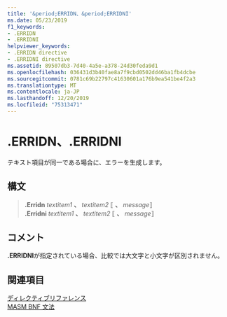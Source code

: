 ```yaml
---
title: '&period;ERRIDN、&period;ERRIDNI'
ms.date: 05/23/2019
f1_keywords:
- .ERRIDN
- .ERRIDNI
helpviewer_keywords:
- .ERRIDN directive
- .ERRIDNI directive
ms.assetid: 89507db3-7d40-4a5e-a378-24d30feda9d1
ms.openlocfilehash: 036431d3b40fae8a7f9cbd0502dd46ba1fb4dcbe
ms.sourcegitcommit: 0781c69b22797c41630601a176b9ea541be4f2a3
ms.translationtype: MT
ms.contentlocale: ja-JP
ms.lasthandoff: 12/20/2019
ms.locfileid: "75313471"
---
```

# <a name="perioderridn-perioderridni"></a>&period;ERRIDN、&period;ERRIDNI

テキスト項目が同一である場合に、エラーを生成します。

## <a name="syntax"></a>構文

> **.Erridn** *textitem1* __、__ *textitem2* ⟦ __、__ *message*⟧ \
> **.Erridni** *textitem1* __、__ *textitem2* ⟦ __、__ *message*⟧

## <a name="remarks"></a>コメント

**&period;ERRIDNI**が指定されている場合、比較では大文字と小文字が区別されません。

## <a name="see-also"></a>関連項目

[ディレクティブリファレンス](directives-reference.md)\
[MASM BNF 文法](masm-bnf-grammar.md)
